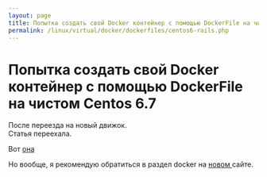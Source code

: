 ```yaml
---
layout: page
title: Попытка создать свой Docker контейнер с помощью DockerFile на чистом Centos 6.7
permalink: /linux/virtual/docker/dockerfiles/centos6-rails.php
---
```



# Попытка создать свой Docker контейнер с помощью DockerFile на чистом Centos 6.7


После переезда на новый движок.  
Статья переехала.

Вот  <a href="http://prev.sysadm.ru/linux/virtual/docker/dockerfiles/centos6-rails.php">она</a>

Но вообще, я рекомендую обратиться в раздел docker на  <a href="http://sysadm.ru/linux/containers/docker/">новом </a> сайте.
